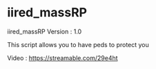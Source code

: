 # iired_massRP

iired_massRP
Version : 1.0

This script allows you to have peds to protect you

Video : https://streamable.com/29e4ht
